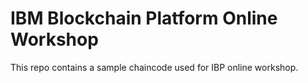 # IBM Blockchain Platform Online Workshop

This repo contains a sample chaincode used for IBP online workshop.
